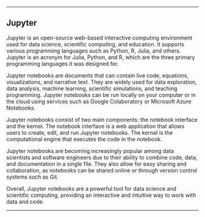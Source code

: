 
---

## Jupyter

Jupyter is an open-source web-based interactive computing environment used for data science, scientific computing, and education. It supports various programming languages such as Python, R, Julia, and others. Jupyter is an acronym for Julia, Python, and R, which are the three primary programming languages it was designed for.

Jupyter notebooks are documents that can contain live code, equations, visualizations, and narrative text. They are widely used for data exploration, data analysis, machine learning, scientific simulations, and teaching programming. Jupyter notebooks can be run locally on your computer or in the cloud using services such as Google Colaboratory or Microsoft Azure Notebooks.

Jupyter notebooks consist of two main components: the notebook interface and the kernel. The notebook interface is a web application that allows users to create, edit, and run Jupyter notebooks. The kernel is the computational engine that executes the code in the notebook.

Jupyter notebooks are becoming increasingly popular among data scientists and software engineers due to their ability to combine code, data, and documentation in a single file. They also allow for easy sharing and collaboration, as notebooks can be shared online or through version control systems such as Git.

Overall, Jupyter notebooks are a powerful tool for data science and scientific computing, providing an interactive and intuitive way to work with data and code.

---
